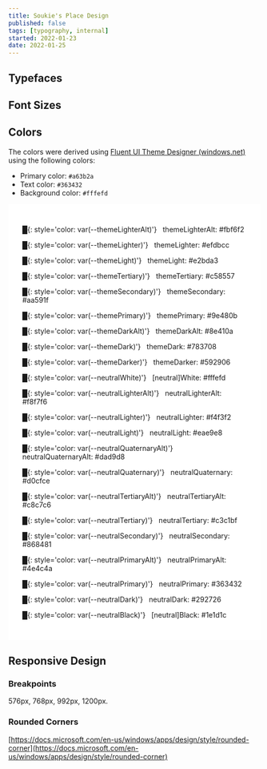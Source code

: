 ```yaml
---
title: Soukie's Place Design
published: false
tags: [typography, internal]
started: 2022-01-23
date: 2022-01-25
---
```


## Typefaces

## Font Sizes

## Colors

The colors were derived using [Fluent UI Theme Designer (windows.net)](https://fluentuipr.z22.web.core.windows.net/heads/master/theming-designer/index.html) using the following colors:

- Primary color: `#a63b2a`
- Text color: `#363432`
- Background color: `#fffefd`

<div style="background-color:white; padding: 2em; font-family: var(--font-family-sans)" markdown=1>

**█**{: style='color: var(--themeLighterAlt)'} &nbsp; themeLighterAlt: #fbf6f2

**█**{: style='color: var(--themeLighter)'} &nbsp; themeLighter: #efdbcc

**█**{: style='color: var(--themeLight)'} &nbsp; themeLight: #e2bda3

**█**{: style='color: var(--themeTertiary)'} &nbsp; themeTertiary: #c58557

**█**{: style='color: var(--themeSecondary)'} &nbsp; themeSecondary: #aa591f

**█**{: style='color: var(--themePrimary)'} &nbsp; themePrimary: #9e480b

**█**{: style='color: var(--themeDarkAlt)'} &nbsp; themeDarkAlt: #8e410a

**█**{: style='color: var(--themeDark)'} &nbsp; themeDark: #783708

**█**{: style='color: var(--themeDarker)'} &nbsp; themeDarker: #592906

**█**{: style='color: var(--neutralWhite)'} &nbsp; [neutral]White: #fffefd

**█**{: style='color: var(--neutralLighterAlt)'} &nbsp; neutralLighterAlt: #f8f7f6

**█**{: style='color: var(--neutralLighter)'} &nbsp; neutralLighter: #f4f3f2

**█**{: style='color: var(--neutralLight)'} &nbsp; neutralLight: #eae9e8

**█**{: style='color: var(--neutralQuaternaryAlt)'} &nbsp; neutralQuaternaryAlt: #dad9d8

**█**{: style='color: var(--neutralQuaternary)'} &nbsp; neutralQuaternary: #d0cfce

**█**{: style='color: var(--neutralTertiaryAlt)'} &nbsp; neutralTertiaryAlt: #c8c7c6

**█**{: style='color: var(--neutralTertiary)'} &nbsp; neutralTertiary: #c3c1bf

**█**{: style='color: var(--neutralSecondary)'} &nbsp; neutralSecondary: #868481

**█**{: style='color: var(--neutralPrimaryAlt)'} &nbsp; neutralPrimaryAlt: #4e4c4a

**█**{: style='color: var(--neutralPrimary)'} &nbsp; neutralPrimary: #363432

**█**{: style='color: var(--neutralDark)'} &nbsp; neutralDark: #292726

**█**{: style='color: var(--neutralBlack)'} &nbsp; [neutral]Black: #1e1d1c

</div>

## Responsive Design

### Breakpoints

576px, 768px, 992px, 1200px.

### Rounded Corners

[https://docs.microsoft.com/en-us/windows/apps/design/style/rounded-corner](https://docs.microsoft.com/en-us/windows/apps/design/style/rounded-corner)
